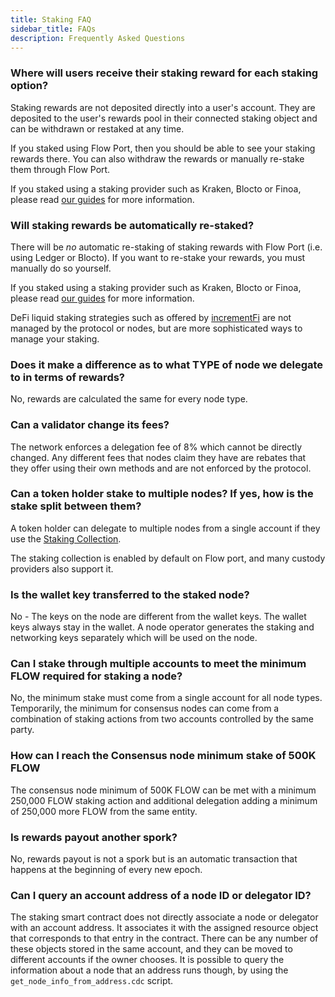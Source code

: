 ```yaml
---
title: Staking FAQ
sidebar_title: FAQs
description: Frequently Asked Questions
---
```


### Where will users receive their staking reward for each staking option?

Staking rewards are not deposited directly into a user's account.
They are deposited to the user's rewards pool in their connected staking object
and can be withdrawn or restaked at any time.

If you staked using Flow Port, then you should be able to see your staking rewards there.
You can also withdraw the rewards or manually re-stake them through Flow Port.

If you staked using a staking provider such as Kraken, Blocto or Finoa,
please read [our guides](../staking/custody-providers.md) for more information.

### Will staking rewards be automatically re-staked?

There will be _no_ automatic re-staking of staking rewards with Flow Port (i.e. using Ledger or Blocto).
If you want to re-stake your rewards, you must manually do so yourself.

If you staked using a staking provider such as Kraken, Blocto or Finoa,
please read [our guides](../staking/custody-providers.md) for more information.

DeFi liquid staking strategies such as offered by [incrementFi](https://app.increment.fi/staking)
are not managed by the protocol or nodes, but are more sophisticated ways
to manage your staking.

### Does it make a difference as to what TYPE of node we delegate to in terms of rewards?

No, rewards are calculated the same for every node type.

### Can a validator change its fees?

The network enforces a delegation fee of 8% which cannot be directly changed.
Any different fees that nodes claim they have are rebates that they
offer using their own methods and are not enforced by the protocol. 

### Can a token holder stake to multiple nodes? If yes, how is the stake split between them?

A token holder can delegate to multiple nodes from a single account if they use the 
[Staking Collection](./14-staking-collection.mdx).

The staking collection is enabled by default on Flow port, and many custody providers also support it.

### Is the wallet key transferred to the staked node?

No - The keys on the node are different from the wallet keys. The wallet keys always stay in the wallet.
A node operator generates the staking and networking keys separately which will be used on the node.

### Can I stake through multiple accounts to meet the minimum FLOW required for staking a node?

No, the minimum stake must come from a single account for all node types.
Temporarily, the minimum for consensus nodes can come from a combination
of staking actions from two accounts controlled by the same party.

### How can I reach the Consensus node minimum stake of 500K FLOW

The consensus node minimum of 500K FLOW can be met with a minimum
250,000 FLOW staking action and additional delegation
adding a minimum of 250,000 more FLOW from the same entity.

### Is rewards payout another spork?

No, rewards payout is not a spork but is an automatic transaction that happens
at the beginning of every new epoch.

### Can I query an account address of a node ID or delegator ID?

The staking smart contract does not directly associate a node or delegator with an account address. 
It associates it with the assigned resource object that corresponds to that entry in the contract. 
There can be any number of these objects stored in the same account, 
and they can be moved to different accounts if the owner chooses.
It is possible to query the information about a node that an address runs though, by using the
`get_node_info_from_address.cdc` script.